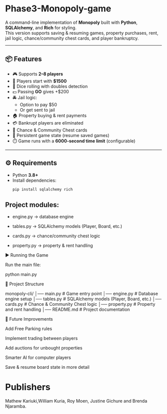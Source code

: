 # Phase3-Monopoly-game 

A command-line implementation of **Monopoly** built with **Python**, **SQLAlchemy**, and **Rich** for styling.  
This version supports saving & resuming games, property purchases, rent, jail logic, chance/community chest cards, and player bankruptcy.

---

## 📦 Features
- 🎮 Supports **2–8 players**
- 🏦 Players start with **$1500**
- 🎲 Dice rolling with doubles detection
- 💵 Passing **GO** gives +$200
- 🚔 Jail logic:
  - Option to pay $50
  - Or get sent to jail
- 🏠 Property buying & rent payments
- 💳 Bankrupt players are eliminated
- 📜 Chance & Community Chest cards
- 💾 Persistent game state (resume saved games)
- ⏱️ Game runs with a **6000-second time limit** (configurable)

---

## ⚙️ Requirements

- Python **3.8+**
- Install dependencies:
  ```bash
  pip install sqlalchemy rich

## Project modules:

- engine.py → database engine

- tables.py → SQLAlchemy models (Player, Board, etc.)

- cards.py → chance/community chest logic

- property.py → property & rent handling


▶️ Running the Game

Run the main file:

python main.py


📂 Project Structure

monopoly-cli/
│── main.py             # Game entry point
│── engine.py           # Database engine setup
│── tables.py           # SQLAlchemy models (Player, Board, etc.)
│── cards.py            # Chance & Community Chest logic
│── property.py         # Property and rent handling
│── README.md           # Project documentation


🚀 Future Improvements

Add Free Parking rules

Implement trading between players

Add auctions for unbought properties

Smarter AI for computer players

Save & resume board state in more detail

# Publishers
Mathew Kariuki,William Kuria, Roy Moen, Justine Gichure and Brenda Njaramba.